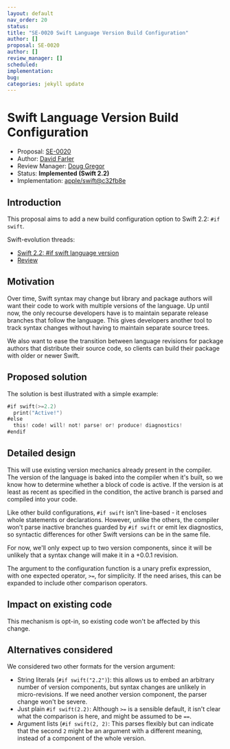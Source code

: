 ```yaml
---
layout: default
nav_order: 20
status: 
title: "SE-0020 Swift Language Version Build Configuration"
author: []
proposal: SE-0020
author: []
review_manager: []
scheduled: 
implementation: 
bug: 
categories: jekyll update
---
```


# Swift Language Version Build Configuration

* Proposal: [SE-0020](0020-if-swift-version.md)
* Author: [David Farler](https://github.com/bitjammer)
* Review Manager: [Doug Gregor](https://github.com/DougGregor)
* Status: **Implemented (Swift 2.2)**
* Implementation: [apple/swift@c32fb8e](https://github.com/apple/swift/commit/c32fb8e7b9a67907e8b6580a46717c6a345ec7c6)

## Introduction

This proposal aims to add a new build configuration option to Swift
2.2: `#if swift`.

Swift-evolution threads:
- [Swift 2.2: #if swift language version](https://lists.swift.org/pipermail/swift-evolution/Week-of-Mon-20151214/003385.html)
- [Review](https://lists.swift.org/pipermail/swift-evolution/Week-of-Mon-20160111/006398.html)

## Motivation

Over time, Swift syntax may change but library and package authors will
want their code to work with multiple versions of the language. Up until
now, the only recourse developers have is to maintain separate release
branches that follow the language. This gives developers another tool to
track syntax changes without having to maintain separate source trees.

We also want to ease the transition between language revisions for
package authors that distribute their source code, so clients can build
their package with older or newer Swift.

## Proposed solution

The solution is best illustrated with a simple example:

```swift
#if swift(>=2.2)
  print("Active!")
#else
  this! code! will! not! parse! or! produce! diagnostics!
#endif
```

## Detailed design

This will use existing version mechanics already present in the
compiler. The version of the language is baked into the compiler when
it's built, so we know how to determine whether a block of code is
active. If the version is at least as recent as specified in the
condition, the active branch is parsed and compiled into your code.

Like other build configurations, `#if swift` isn't line-based - it
encloses whole statements or declarations. However, unlike the others,
the compiler won't parse inactive branches guarded by `#if swift` or
emit lex diagnostics, so syntactic differences for other Swift versions
can be in the same file.

For now, we'll only expect up to two version components, since it will
be unlikely that a syntax change will make it in a +0.0.1 revision.

The argument to the configuration function is a unary prefix expression,
with one expected operator, `>=`, for simplicity. If the need arises,
this can be expanded to include other comparison operators.

## Impact on existing code

This mechanism is opt-in, so existing code won't be affected by this
change.

## Alternatives considered

We considered two other formats for the version argument:
- String literals (`#if swift("2.2")`): this allows us to embed an
  arbitrary number of version components, but syntax changes are
  unlikely in micro-revisions. If we need another version component, the
  parser change won't be severe.
- Just plain `#if swift(2.2)`: Although `>=` is a sensible default, it
  isn't clear what the comparison is here, and might be assumed to be
  `==`.
- Argument lists (`#if swift(2, 2)`: This parses flexibly but can
  indicate that the second `2` might be an argument with a different
  meaning, instead of a component of the whole version.

